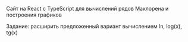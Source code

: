 Сайт на React с TypeScript для вычислений рядов Маклорена и построения графиков

Задание: расширить предложенный вариант вычислением ln, log(x), tg(x)
